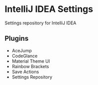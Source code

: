 # IntelliJ IDEA Settings
Settings repository for IntelliJ IDEA

## Plugins
 - AceJump
- CodeGlance
- Material Theme UI
- Rainbow Brackets
- Save Actions
- Settings Repository
